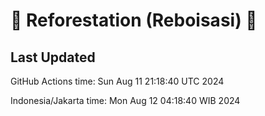 
# 🌳 Reforestation (Reboisasi) 🌲

## Last Updated

GitHub Actions time: Sun Aug 11 21:18:40 UTC 2024

Indonesia/Jakarta time: Mon Aug 12 04:18:40 WIB 2024
